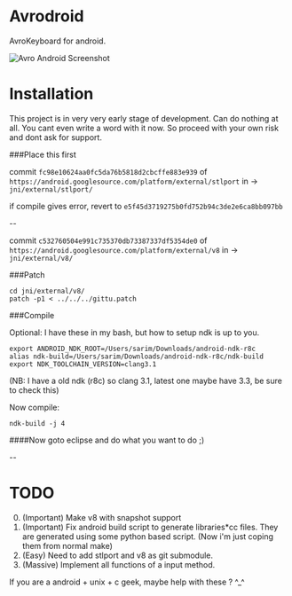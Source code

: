 Avrodroid
==
AvroKeyboard for android.

![Avro Android Screenshot](http://cl.ly/SQN6/screenshot-avrodroid.png)

Installation
==
This project is in very very early stage of development. Can do nothing at all. You cant even write a word with it now. So proceed with your own risk and dont ask for support.

###Place this first


commit `fc98e10624aa0fc5da76b5818d2cbcffe883e939` 
of `https://android.googlesource.com/platform/external/stlport`
in -> `jni/external/stlport/`

if compile gives error, revert to `e5f45d3719275b0fd752b94c3de2e6ca8bb097bb`

--

commit `c532760504e991c735370db73387337df5354de0` 
of `https://android.googlesource.com/platform/external/v8`
in -> `jni/external/v8/`


###Patch

	cd jni/external/v8/
	patch -p1 < ../../../gittu.patch



###Compile



Optional:
I have these in my bash, but how to setup ndk is up to you.

	export ANDROID_NDK_ROOT=/Users/sarim/Downloads/android-ndk-r8c
	alias ndk-build=/Users/sarim/Downloads/android-ndk-r8c/ndk-build
	export NDK_TOOLCHAIN_VERSION=clang3.1

(NB: I have a old ndk (r8c) so clang 3.1, latest one maybe have 3.3, be sure to check this)

Now compile:

	ndk-build -j 4


####Now goto eclipse and do what you want to do ;)


--


TODO
==

0. (Important) Make v8 with snapshot support
0. (Important) Fix android build script to generate libraries*cc files. They are generated using some python based script. (Now i'm just coping them from normal make)
0. (Easy) Need to add stlport and v8 as git submodule.
0. (Massive) Implement all functions of a input method.

If you are a android + unix + c geek, maybe help with these ? ^_^